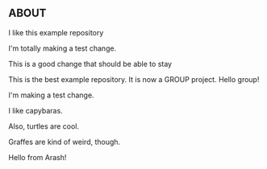 ## ABOUT

I like this example repository

I'm totally making a test change.

This is a good change that should be able to stay

This is the best example repository. It is now a GROUP project. Hello group!

I'm making a test change.

I like capybaras.

Also, turtles are cool.


Graffes are kind of weird, though.

Hello from Arash!

